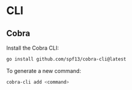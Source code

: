 # CLI

## Cobra
Install the Cobra CLI:

```bash
go install github.com/spf13/cobra-cli@latest
```

To generate a new command:
```bash
cobra-cli add <command>
```
